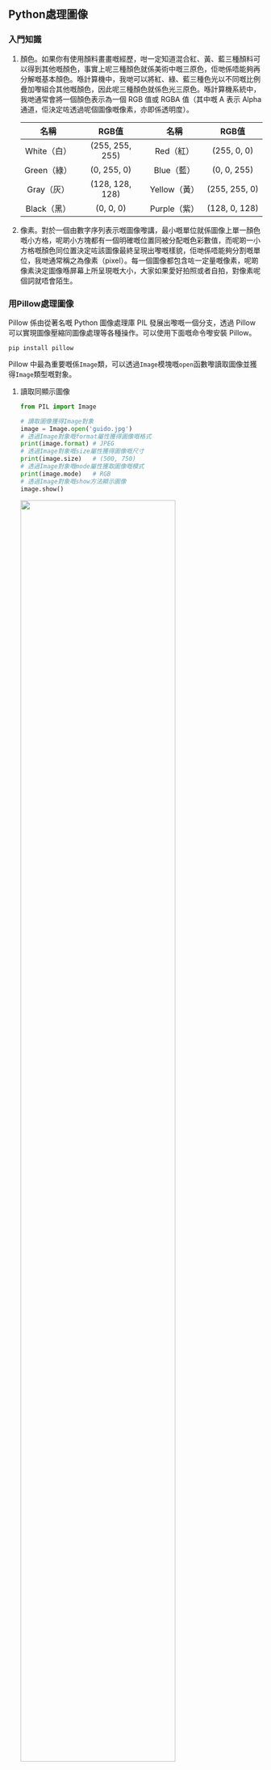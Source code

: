 ## Python處理圖像

### 入門知識

1. 顏色。如果你有使用顏料畫畫嘅經歷，咁一定知道混合紅、黃、藍三種顏料可以得到其他嘅顏色，事實上呢三種顏色就係美術中嘅三原色，佢哋係唔能夠再分解嘅基本顏色。喺計算機中，我哋可以將紅、綠、藍三種色光以不同嘅比例疊加嚟組合其他嘅顏色，因此呢三種顏色就係色光三原色。喺計算機系統中，我哋通常會將一個顏色表示為一個 RGB 值或 RGBA 值（其中嘅 A 表示 Alpha 通道，佢決定咗透過呢個圖像嘅像素，亦即係透明度）。

   |    名稱     |      RGB值      |     名稱     |     RGB值     |
   | :---------: | :-------------: | :----------: | :-----------: |
   | White（白） | (255, 255, 255) |  Red（紅）   |  (255, 0, 0)  |
   | Green（綠） |   (0, 255, 0)   |  Blue（藍）  |  (0, 0, 255)  |
   | Gray（灰）  | (128, 128, 128) | Yellow（黃） | (255, 255, 0) |
   | Black（黑） |    (0, 0, 0)    | Purple（紫） | (128, 0, 128) |

2. 像素。對於一個由數字序列表示嘅圖像嚟講，最小嘅單位就係圖像上單一顏色嘅小方格，呢啲小方塊都有一個明確嘅位置同被分配嘅色彩數值，而呢啲一小方格嘅顏色同位置決定咗該圖像最終呈現出嚟嘅樣貌，佢哋係唔能夠分割嘅單位，我哋通常稱之為像素（pixel）。每一個圖像都包含咗一定量嘅像素，呢啲像素決定圖像喺屏幕上所呈現嘅大小，大家如果愛好拍照或者自拍，對像素呢個詞就唔會陌生。

### 用Pillow處理圖像

Pillow 係由從著名嘅 Python 圖像處理庫 PIL 發展出嚟嘅一個分支，透過 Pillow 可以實現圖像壓縮同圖像處理等各種操作。可以使用下面嘅命令嚟安裝 Pillow。

```Shell
pip install pillow
```

Pillow 中最為重要嘅係`Image`類，可以透過`Image`模塊嘅`open`函數嚟讀取圖像並獲得`Image`類型嘅對象。

1. 讀取同顯示圖像

   ```python
   from PIL import Image
   
   # 讀取圖像獲得Image對象
   image = Image.open('guido.jpg')
   # 透過Image對象嘅format屬性獲得圖像嘅格式
   print(image.format) # JPEG
   # 透過Image對象嘅size屬性獲得圖像嘅尺寸
   print(image.size)   # (500, 750)
   # 透過Image對象嘅mode屬性獲取圖像嘅模式
   print(image.mode)   # RGB
   # 透過Image對象嘅show方法顯示圖像
   image.show()
   ```

   <img src="res/20210803202628.png" width="80%">

2. 裁剪圖像

   ```python
   # 透過Image對象嘅crop方法指定裁剪區域裁剪圖像
   image.crop((80, 20, 310, 360)).show()
   ```

   <img src="res/20210803202701.png" width="80%">

3. 生成縮略圖

   ```python
   # 透過Image對象嘅thumbnail方法生成指定尺寸嘅縮略圖
   image.thumbnail((128, 128))
   image.show()
   ```

   <img src="res/20210803202722.png" width="100%">

4. 縮放同黏貼圖像

   ```python
   # 讀取駱昊嘅照片獲得Image對象
   luohao_image = Image.open('luohao.png')
   # 讀取吉多嘅照片獲得Image對象
   guido_image = Image.open('guido.jpg')
   # 從吉多嘅照片上裁剪出吉多嘅頭
   guido_head = guido_image.crop((80, 20, 310, 360))
   width, height = guido_head.size
   # 使用Image對象嘅resize方法修改圖像嘅尺寸
   # 使用Image對象嘅paste方法將吉多嘅頭黏貼到駱昊嘅照片上
   luohao_image.paste(guido_head.resize((int(width / 1.5), int(height / 1.5))), (172, 40))
   luohao_image.show()
   ```

   <img src="res/20210803202749.png" width="80%">

5. 旋轉同翻轉

   ```python
   image = Image.open('guido.jpg')
   # 使用Image對象嘅rotate方法實現圖像嘅旋轉
   image.rotate(45).show()
   # 使用Image對象嘅transpose方法實現圖像翻轉
   # Image.FLIP_LEFT_RIGHT - 水平翻轉
   # Image.FLIP_TOP_BOTTOM - 垂直翻轉
   image.transpose(Image.FLIP_TOP_BOTTOM).show()
   ```

   <img src="res/20210803202829.png" width="80%">

6. 操作像素

   ```python
   for x in range(80, 310):
       for y in range(20, 360):
           # 透過Image對象嘅putpixel方法修改圖像指定像素點
           image.putpixel((x, y), (128, 128, 128))
   image.show()
   ```

   <img src="res/20210803202932.png" width="80%">

7. 濾鏡效果

   ```python
   from PIL import ImageFilter
   
   # 使用Image對象嘅filter方法對圖像進行濾鏡處理
   # ImageFilter模塊包含咗諸多預設嘅濾鏡亦都可以自定義濾鏡
   image.filter(ImageFilter.CONTOUR).show()
   ```

   <img src="res/20210803202953.png" width="80%">

### 使用Pillow繪圖

Pillow 中有一個名為`ImageDraw`嘅模塊，該模塊嘅`Draw`函數會返回一個`ImageDraw`對象，透過`ImageDraw`對象嘅`arc`、`line`、`rectangle`、`ellipse`、`polygon`等方法，可以喺圖像上繪製出圓弧、線條、矩形、橢圓、多邊形等形狀，亦都可以透過該對象嘅`text`方法喺圖像上添加文字。

<img src="res/20210803203016.png" width="80%">

要繪製如上圖所示嘅圖像，完整嘅代碼如下所示。

```python
import random

from PIL import Image, ImageDraw, ImageFont


def random_color():
    """生成隨機顏色"""
    red = random.randint(0, 255)
    green = random.randint(0, 255)
    blue = random.randint(0, 255)
    return red, green, blue


width, height = 800, 600
# 創建一個800*600嘅圖像，背景色為白色
image = Image.new(mode='RGB', size=(width, height), color=(255, 255, 255))
# 創建一個ImageDraw對象
drawer = ImageDraw.Draw(image)
# 透過指定字體同大小獲得ImageFont對象
font = ImageFont.truetype('Kongxin.ttf', 32)
# 透過ImageDraw對象嘅text方法繪製文字
drawer.text((300, 50), 'Hello, world!', fill=(255, 0, 0), font=font)
# 透過ImageDraw對象嘅line方法繪製兩條對角直線
drawer.line((0, 0, width, height), fill=(0, 0, 255), width=2)
drawer.line((width, 0, 0, height), fill=(0, 0, 255), width=2)
xy = width // 2 - 60, height // 2 - 60, width // 2 + 60, height // 2 + 60
# 透過ImageDraw對象嘅rectangle方法繪製矩形
drawer.rectangle(xy, outline=(255, 0, 0), width=2)
# 透過ImageDraw對象嘅ellipse方法繪製橢圓
for i in range(4):
    left, top, right, bottom = 150 + i * 120, 220, 310 + i * 120, 380
    drawer.ellipse((left, top, right, bottom), outline=random_color(), width=8)
# 顯示圖像
image.show()
# 保存圖像
image.save('result.png')
```

> **注意**：上面代碼中使用嘅字體文件需要根據自己準備，可以選擇自己喜歡嘅字體文件並放置喺代碼目錄下。

### 總結

使用 Python 語言做開發，除咗可以用 Pillow 嚟處理圖像外，仲可以使用更為強大嘅 OpenCV 庫嚟完成圖形圖像嘅處理，OpenCV（**Open** Source **C**omputer **V**ision Library）係一個跨平台嘅計算機視覺庫，可以用嚟開發實時圖像處理、計算機視覺同模式識別程式。喺我哋嘅日常工作中，有好多繁瑣乏味嘅任務其實都可以透過 Python 程式嚟處理，編程嘅目的就係為咗讓計算機幫助我哋解決問題，減少重複乏味嘅勞動。透過本章節嘅學習，相信大家已經感受到咗使用 Python 程式繪圖改圖嘅樂趣，其實 Python 能做嘅事情仲遠不止呢啲，繼續你嘅學習啦。
